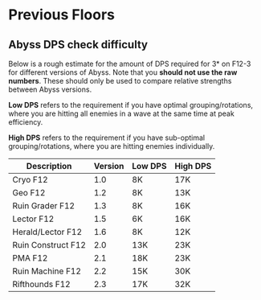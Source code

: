 # Previous Floors

## Abyss DPS check difficulty

Below is a rough estimate for the amount of DPS required for 3\* on F12-3 for different versions of Abyss. Note that you **should not use the raw numbers**. These should only be used to compare relative strengths between Abyss versions.

**Low DPS** refers to the requirement if you have optimal grouping/rotations, where you are hitting all enemies in a wave at the same time at peak efficiency.

**High DPS** refers to the requirement if you have sub-optimal grouping/rotations, where you are hitting enemies individually.

| Description        | Version | Low DPS | High DPS |
| ------------------ | ------- | ------- | -------- |
| Cryo F12           | 1.0     | 8K      | 17K      |
| Geo F12            | 1.2     | 8K      | 13K      |
| Ruin Grader F12    | 1.3     | 8K      | 16K      |
| Lector F12         | 1.5     | 6K      | 16K      |
| Herald/Lector F12  | 1.6     | 8K      | 12K      |
| Ruin Construct F12 | 2.0     | 13K     | 23K      |
| PMA F12            | 2.1     | 18K     | 23K      |
| Ruin Machine F12   | 2.2     | 15K     | 30K      |
| Rifthounds F12     | 2.3     | 17K     | 32K      |
